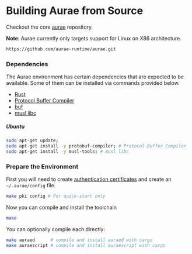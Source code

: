 # Building Aurae from Source

Checkout the core [aurae](https://github.com/aurae-runtime/aurae) repository.

**Note**: Aurae currently only targets support for Linux on X86 architecture.

```bash 
https://github.com/aurae-runtime/aurae.git
```

### Dependencies

The Aurae environment has certain dependencies that are expected to be available. Some of them can be installed via
commands provided below.

- [Rust](https://rustup.rs)
- [Protocol Buffer Compiler](https://grpc.io/docs/protoc-installation/)
- [buf](https://docs.buf.build/installation)
- [musl libc](https://musl.libc.org)

##### Ubuntu

```bash
sudo apt-get update;
sudo apt-get install -y protobuf-compiler; # Protocol Buffer Compiler
sudo apt-get install -y musl-tools; # musl libc
```

### Prepare the Environment

First you will need to create [authentication certificates](/certs) and create an `~/.aurae/config` file.

```bash 
make pki config # For quick-start only
```

Now you can compile and install the toolchain

```bash 
make
```

You can optionally compile each directly:

```bash 
make auraed      # compile and install auraed with cargo
make auraescript # compile and install auraescript with cargo
```
